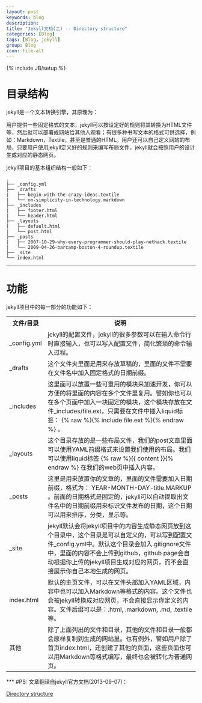 ```yaml
---
layout: post
keywords: blog
description: 
title: "Jekyll文档(二) -- Directory structure"
categories: [Blog]
tags: [Blog, jekyll]
group: Blog
icon: file-alt
---
```

{% include JB/setup %}

# 目录结构

jekyll是一个文本转换引擎，其原理为：

用户提供一些固定格式的文本，jekyll可以按设定好的规则将其转换为HTML文件等，然后就可以部署成网站给其他人观看；有很多种书写文本的格式可供选择，例如：Markdown，Textile，甚至是普通的HTML。用户还可以自己定义网站的布局，只要用户使用jekyll定义好的规则来编写布局文件，jekyll就会按照用户的设计生成对应的静态网页。

<!--excerpt-->

jekyll项目的基本组织结构一般如下：

    .
    ├── _config.yml
    ├── _drafts
    |   ├── begin-with-the-crazy-ideas.textile
    |   └── on-simplicity-in-technology.markdown
    ├── _includes
    |   ├── footer.html
    |   └── header.html
    ├── _layouts
    |   ├── default.html
    |   └── post.html
    ├── _posts
    |   ├── 2007-10-29-why-every-programmer-should-play-nethack.textile
    |   └── 2009-04-26-barcamp-boston-4-roundup.textile
    ├── _site
    └── index.html
***
# 功能
jekyll项目中的每一部分的功能如下：

<table cellpadding="10">
  <tr>
    <th>文件/目录</th>
    <th>说明</th>
  </tr>
  <tr>
    <td>_config.yml</td>
    <td>jekyll的配置文件，jekyll的很多参数可以在输入命令行时直接输入，也可以写入配置文件，简化繁琐的命令输入过程。</td>
  </tr>
  <tr>
    <td>_drafts</td>
    <td>这个文件夹里面是用来存放草稿的，里面的文件不需要在文件名中加入固定格式的日期前缀。</td>
  </tr>
  <tr>
    <td>_includes</td>
    <td>这里面可以放置一些可重用的模块来加速开发，你可以方便的将里面的内容在多个文件里复用。譬如你也可以在多个页面中加入一块固定的模块，这个模块存放在文件_includes/file.ext，只需要在文件中插入liquid标签： {% raw %}{% include file.ext %}{% endraw %} 。</td>
  </tr>
  <tr>
    <td>_layouts</td>
    <td>这个目录存放的是一些布局文件，我们的post文章里面可以使用YAML前缀格式来设置我们使用的布局。我们可以使用liquid标签 {% raw %}{{ content }}{% endraw %} 在我们的web页中插入内容。</td>
  </tr>
  <tr>
    <td>_posts</td>
    <td>这里是用来放置你的文章的，里面的文件需要加入日期前缀，格式为： YEAR-MONTH-DAY-title.MARKUP 。前面的日期格式是固定的，jekyll可以自动提取出文件名中的日期前缀用来标识文件发布的日期，这个日期可以用来排序，分类，显示等。</td>
  </tr>
  <tr>
    <td>_site</td>
    <td>jekyll默认会将jekyll项目中的内容生成静态网页放到这个目录中，这个目录是可以自定义的，可以写到配置文件_config.yml中。默认这个目录会加入.gitignore文件中，里面的内容不会上传到github，github page会自动根据你上传的jekyll项目生成对应的网页，而不会直接展示你自己本地生成的网页。</td>
  </tr>
  <tr>
    <td>index.html</td>
    <td>默认的主页文件，可以在文件头部加入YAML区域，内容中也可以加入Markdown等格式的内容。这个文件也会被jekyll转换成对应网页，不会直接显示你定义的内容。文件后缀可以是：.html, .markdown, .md, .textile 等。</td>
  </tr>
  <tr>
    <td>其他</td>
    <td>除了上面列出的文件和目录，其他的文件和目录一般都会原样复制到生成的网站里。也有例外，譬如用户除了首页index.html，还创建了其他的页面，这些页面也可以用Markdown等格式编写，最终也会被转化为普通网页。</td>
  </tr>
</table>
***
#PS:
文章翻译自jekyll官方文档(2013-09-07)：

[Directory structure](http://jekyllrb.com/docs/structure/)
